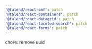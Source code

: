 ```yaml
---
'@talend/react-cmf': patch
'@talend/react-containers': patch
'@talend/react-datagrid': patch
'@talend/react-faceted-search': patch
'@talend/react-forms': patch
---
```


chore: remove uuid
